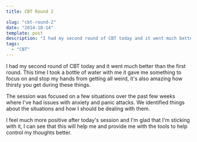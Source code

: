 ```yaml
---
title: CBT Round 2

slug: "cbt-round-2"
date: "2014-10-14"
template: post
description: "I had my second round of CBT today and it went much better than the first round. This time I took a bottle of water with me it gave me something to focus on and stop my hands from getting all weird, it's also amazing how thirsty you get during these things."
tags:
  - "CBT"
---
```

I had my second round of CBT today and it went much better than the first round. This time I took a bottle of water with me it gave me something to focus on and stop my hands from getting all weird, it's also amazing how thirsty you get during these things.

The session was focused on a few situations over the past few weeks where I've had issues with anxiety and panic attacks. We identified things about the situations and how I should be dealing with them.

I feel much more positive after today's session and I'm glad that I'm sticking with it, I can see that this will help me and provide me with the tools to help control my thoughts better.

